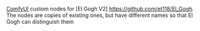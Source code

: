 [ComfyUI](https://github.com/comfyanonymous/ComfyUI) custom nodes for [El Gogh V2] https://github.com/et118/El_Gogh. The nodes are copies of existing ones, but have different names so that El Gogh can distinguish them
